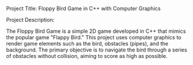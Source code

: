 Project Title: Floppy Bird Game in C++ with Computer Graphics

Project Description:

The Floppy Bird Game is a simple 2D game developed in C++ that mimics the popular game "Flappy Bird." This project uses computer graphics to render game elements such as the bird, obstacles (pipes), and the background. The primary objective is to navigate the bird through a series of obstacles without collision, aiming to score as high as possible.
